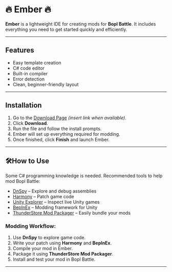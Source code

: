 # 🔥 Ember 🔥

**Ember** is a lightweight IDE for creating mods for **Bopl Battle**. It includes everything you need to get started quickly and efficiently.

---

## Features

- Easy template creation
- C# code editor
- Built-in compiler
- Error detection
- Clean, beginner-friendly layout

---

## Installation

1. Go to the [Download Page](#) *(insert link when available)*.
2. Click **Download**.
3. Run the file and follow the install prompts.
4. Ember will set up everything required for modding.
5. Once finished, click **Finish** and launch Ember.

---

## 🛠How to Use

Some C# programming knowledge is needed. Recommended tools to help mod Bopl Battle:

- [DnSpy](https://github.com/dnSpy/dnSpy) – Explore and debug assemblies
- [Harmony](https://harmony.pardeike.net/articles/intro.html) – Patch game code
- [Unity Explorer](https://github.com/sinai-dev/UnityExplorer) – Inspect live Unity games
- [BepInEx](https://github.com/BepInEx/BepInEx) – Modding framework for Unity
- [ThunderStore Mod Packager](https://abstractmelon.net/thunderstore-packager) – Easily bundle your mods

### Modding Workflow:

1. Use **DnSpy** to explore game code.
2. Write your patch using **Harmony** and **BepInEx**.
3. Compile your mod in Ember.
4. Package it using **ThunderStore Mod Packager**.
5. Install and test your mod in Bopl Battle.

---

